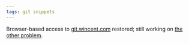 ```yaml
---
tags: git snippets
---
```


Browser-based access to [git.wincent.com](http://git.wincent.com/) restored; still working on [the other problem](/twitter/142).
